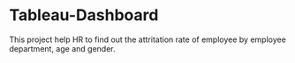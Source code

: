 # Tableau-Dashboard
This project help HR to find out the attritation rate of employee by employee department, age and gender.
